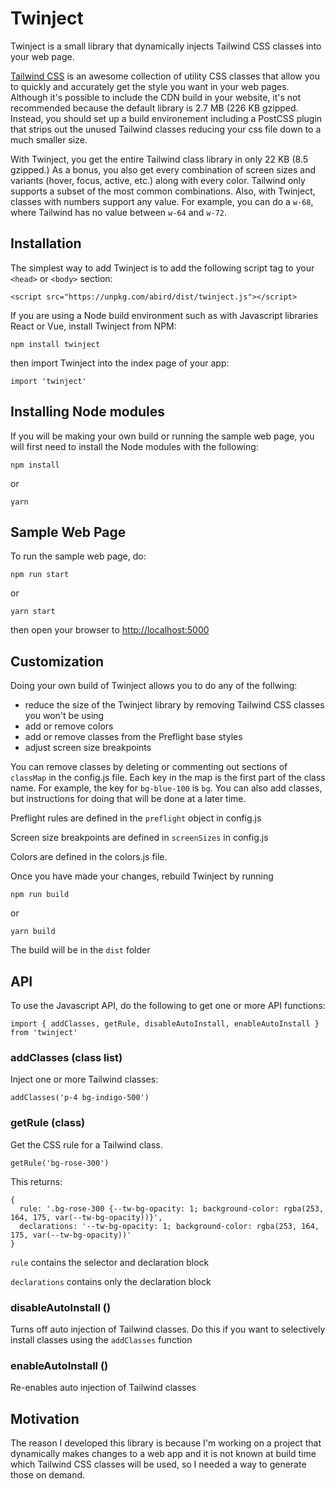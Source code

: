 # Twinject


Twinject is a small library that dynamically injects Tailwind CSS classes into your web page.

[Tailwind CSS](https://tailwindcss.com) is an awesome collection of utility CSS classes that allow you to quickly and accurately get the style you want in your web pages. Although it's possible to include the CDN build in your website, it's not recommended because the default library is 2.7 MB (226 KB gzipped. Instead, you should set up a build environement including a PostCSS plugin that strips out the unused Tailwind classes reducing your css file down to a much smaller size.

With Twinject, you get the entire Tailwind class library in only 22 KB (8.5 gzipped.) As a bonus, you also get every combination of screen sizes and variants (hover, focus, active, etc.) along with every color. Tailwind only supports a subset of the most common combinations. Also, with Twinject, classes with numbers support any value. For example, you can do a `w-68`, where Tailwind has no value between `w-64` and `w-72`.

## Installation

The simplest way to add Twinject is to add the following script tag to your `<head>` or `<body>` section:

```
<script src="https://unpkg.com/abird/dist/twinject.js"></script>
```

If you are using a Node build environment such as with Javascript libraries React or Vue, install Twinject from NPM:

```
npm install twinject
```

then import Twinject into the index page of your app:

```
import 'twinject'
```

## Installing Node modules
If you will be making your own build or running the sample web page, you will first need to install the Node modules with the following:

```
npm install
```

or

```
yarn
```


## Sample Web Page
To run the sample web page, do:

```
npm run start
```
or 
```
yarn start
```
then open your browser to <http://localhost:5000>


## Customization
Doing your own build of Twinject allows you to do any of the follwing:
* reduce the size of the Twinject library by removing Tailwind CSS classes you won't be using
* add or remove colors
* add or remove classes from the Preflight base styles
* adjust screen size breakpoints

You can remove classes by deleting or commenting out sections of `classMap` in the config.js file. Each key in the map is the first part of the class name. For example, the key for `bg-blue-100` is `bg`. You can also add classes, but instructions for doing that will be done at a later time.

Preflight rules are defined in the `preflight` object in config.js

Screen size breakpoints are defined in `screenSizes` in config.js

Colors are defined in the colors.js file. 

Once you have made your changes, rebuild Twinject by running

```
npm run build
```
or 
```
yarn build
```
The build will be in the `dist` folder

## API

To use the Javascript API, do the following to get one or more API functions:

```
import { addClasses, getRule, disableAutoInstall, enableAutoInstall } from 'twinject'
```

### addClasses (class list)
Inject one or more Tailwind classes:
```
addClasses('p-4 bg-indigo-500')
```

### getRule (class)
Get the CSS rule for a Tailwind class.
```
getRule('bg-rose-300')
```
This returns:
```
{
  rule: '.bg-rose-300 {--tw-bg-opacity: 1; background-color: rgba(253, 164, 175, var(--tw-bg-opacity))}',
  declarations: '--tw-bg-opacity: 1; background-color: rgba(253, 164, 175, var(--tw-bg-opacity))'
}
```
`rule` contains the selector and declaration block

`declarations` contains only the declaration block

### disableAutoInstall ()
Turns off auto injection of Tailwind classes. Do this if you want to selectively install classes using the `addClasses` function

### enableAutoInstall ()
Re-enables auto injection of Tailwind classes

## Motivation
The reason I developed this library is because I'm working on a project that dynamically makes changes to a web app and it is not known at build time which Tailwind CSS classes will be used, so I needed a way to generate those on demand. 

